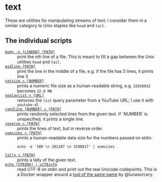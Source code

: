 # text

These are utilities for manipulating streams of text; I consider them in a similar category to Unix staples like <code>head</code> and <code>tail</code>.

## The individual scripts

<dl>
  <dt>
    <a href="https://github.com/alexwlchan/scripts/blob/main/text/body">
      <code>body -n [LINENO] [PATH]</code>
    </a>
  </dt>
  <dd>
    print the nth line of a file.
    This is meant to fill a gap between the Unix utilities <code>head</code> and <code>tail</code>.
  </dd>
  
  
  <dt>
    <a href="https://github.com/alexwlchan/scripts/blob/main/text/midline">
      <code>midline [PATH]</code>
    </a>
  </dt>
  <dd>
    print the line in the middle of a file, e.g. if the file has 5 lines, it prints line 3
  </dd>

  <dt>
    <a href="https://github.com/alexwlchan/scripts/blob/main/text/natsize">
      <code>natsize < [NUMBER]</code>
    </a>
  </dt>
  <dd>
    prints a numeric file size as a human-readable string, e.g. <code>32036032</code> becomes <code>32.0 MB</code>
  </dd>

  <dt>
    <a href="https://github.com/alexwlchan/scripts/blob/main/text/noplaylist">
      <code>noplaylist < [URL]</code>
    </a>
  </dt>
  <dd>
    removes the <code>list</code> query parameter from a YouTube URL; I use it with <code>youtube-dl</code>
  </dd>

  <dt>
    <a href="https://github.com/alexwlchan/scripts/blob/main/text/randline">
      <code>randline [NUMBER] < [PATH]</code>
    </a>
  </dt>
  <dd>
    prints randomly selected lines from the given text.
    If `NUMBER` is unspecified, it prints a single line.
  </dd>

  <dt>
    <a href="https://github.com/alexwlchan/scripts/blob/main/text/reverse">
      <code>reverse < [PATH]</code>
    </a>
  </dt>
  <dd>
    prints the lines of text, but in reverse order.
  </dd>

  <dt>
    <a href="https://github.com/alexwlchan/scripts/blob/main/text/sumsizes">
      <code>sumsizes < [PATH]</code>
    </a>
  </dt>
  <dd>
    prints a human-readable data size for the numbers passed on stdin.
    <pre><code>echo -e '100 \n 201287 \n 3190817' | sumsizes</code></pre>
  </dd>

  <dt>
    <a href="https://github.com/alexwlchan/scripts/blob/main/text/randline">
      <code>tally < [PATH]</code>
    </a>
  </dt>
  <dd>
    prints a tally of the given text.
  </dd>

  <dt>
    <a href="https://github.com/alexwlchan/scripts/blob/main/text/utf8info">
      <code>echo [STRING] | utf8info</code>
    </a>
  </dt>
  <dd>
    read UTF-8 on stdin and print out the raw Unicode codepoints.
    This is a Docker wrapper around a <a href="https://github.com/lunasorcery/utf8info">tool of the same name</a> by @lunasorcery.
  </dd>
</dl>

